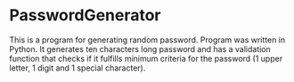 # PasswordGenerator

This is a program for generating random password.
Program was written in Python.
It generates ten characters long password and has a validation function that checks if it fulfills minimum criteria for the password (1 upper letter, 1 digit and 1 special character).
